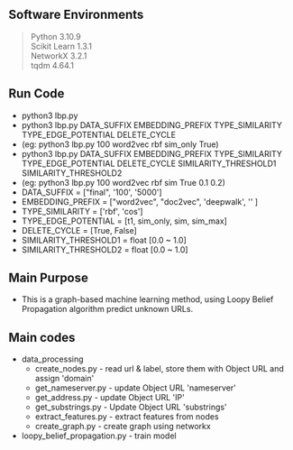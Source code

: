 ## Software Environments
> Python 3.10.9  
> Scikit Learn 1.3.1   
> NetworkX 3.2.1  
> tqdm 4.64.1 

## Run Code
* python3 lbp.py 
* python3 lbp.py DATA_SUFFIX EMBEDDING_PREFIX TYPE_SIMILARITY TYPE_EDGE_POTENTIAL DELETE_CYCLE
* (eg: python3 lbp.py 100 word2vec rbf sim_only True)
* python3 lbp.py DATA_SUFFIX EMBEDDING_PREFIX TYPE_SIMILARITY TYPE_EDGE_POTENTIAL DELETE_CYCLE SIMILARITY_THRESHOLD1 SIMILARITY_THRESHOLD2
* (eg: python3 lbp.py 100 word2vec rbf sim True 0.1 0.2)
* DATA_SUFFIX = ["final", '100', '5000']
* EMBEDDING_PREFIX = ["word2vec", "doc2vec", 'deepwalk', '' ]
* TYPE_SIMILARITY = ['rbf', 'cos']
* TYPE_EDGE_POTENTIAL = [t1, sim_only, sim, sim_max]
* DELETE_CYCLE = [True, False]
* SIMILARITY_THRESHOLD1 = float [0.0 ~ 1.0]
* SIMILARITY_THRESHOLD2 = float [0.0 ~ 1.0]


## Main Purpose
* This is a graph-based machine learning method, using Loopy Belief Propagation algorithm predict unknown URLs.

## Main codes
* data_processing
    * create_nodes.py - read url & label, store them with Object URL and assign 'domain'  
    * get_nameserver.py - update Object URL 'nameserver'  
    * get_address.py - update Object URL 'IP'  
    * get_substrings.py - Update Object URL 'substrings' 
    * extract_features.py - extract features from nodes 
    * create_graph.py - create graph using networkx
* loopy_belief_propagation.py - train model
